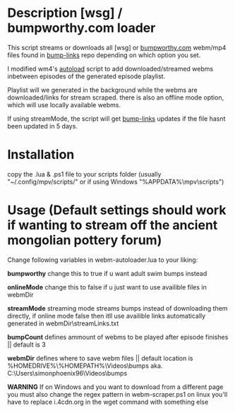 #  Description [wsg] / bumpworthy.com loader
This script streams or downloads all [wsg] or [bumpworthy.com](bumpworthy.com) webm/mp4 files found in  [bump-links](https://github.com/SimonPhoenix96/random/tree/main/bump-links) repo depending on which option you set.

I modified wm4's [autoload](https://github.com/mpv-player/mpv/blob/master/TOOLS/lua/autoload.lua) script to add downloaded/streamed webms inbetween episodes of  the generated episode playlist.

Playlist will we generated in the background while the webms are downloaded/links for stream scraped. there is also an offline mode option, which will use locally available webms.

If using streamMode, the script will get [bump-links](https://github.com/SimonPhoenix96/random/tree/main/bump-links) updates if the file hasnt been updated in 5 days.

# Installation
copy the .lua & .ps1 file to your scripts folder (usually "~/.config/mpv/scripts/" or if using Windows "%APPDATA%\mpv\scripts")

# Usage (Default settings should work if wanting to stream off the ancient mongolian pottery forum)

Change following variables in webm-autoloader.lua to your liking:

**bumpworthy** 
change this to true if u want adult swim bumps instead

**onlineMode** 
change this to false if u just want to use availible files in webmDir

**streamMode** 
streaming mode streams bumps instead of downloading them directly, if online mode false then itll use availible links automatically generated in webmDir\streamLinks.txt

**bumpCount** 
defines ammount of webms to be played after episode finishes || default is 3

**webmDir** 
defines where to save webm files || default location is %HOMEDRIVE%\\%HOMEPATH%\\Videos\\bumps aka. C:\Users\simonphoenix96\Videos\bumps

**WARNING** 
If on Windows and you want to download from a different page you must also change the regex pattern in webm-scraper.ps1 on linux you'll have to replace i.4cdn.org in the wget command with something else 
